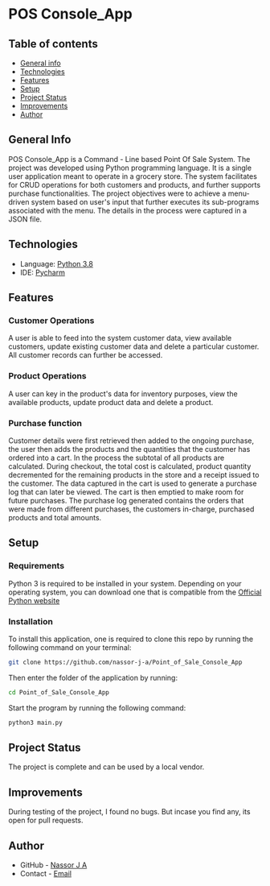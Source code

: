 # POS Console_App
## Table of contents
* [General info](#General-Info)
* [Technologies](#Technologies)
* [Features](#Features)
* [Setup](#Setup)
* [Project Status](#Project-Status)
* [Improvements](#Improvements)
* [Author](#Author)
## General Info
POS Console_App is a Command - Line based Point Of Sale System. The project was developed using Python programming language. It is a single user application meant to operate in a grocery store. The system facilitates for CRUD operations for both customers and products, and further supports purchase functionalities. The project objectives were to achieve a menu-driven system based on user's input that further executes its sub-programs associated with the menu. The details in the process were captured in a JSON file.
## Technologies
* Language: [Python 3.8](https://www.python.org/downloads/release/python-3810/)
* IDE: [Pycharm](https://www.jetbrains.com/help/pycharm/quick-start-guide.html)
## Features
### Customer Operations
A user is able to feed into the system customer data, view available customers, update existing customer data and delete a particular customer. All customer records can further be accessed.
### Product Operations
A user can key in the product's data for inventory purposes, view the available products, update product data and delete a product.
### Purchase function
Customer details were first retrieved then added to the ongoing purchase, the user then adds the products and the quantities that the customer has ordered into a cart. In the process the subtotal of all products are calculated. During checkout, the total cost is calculated, product quantity decremented for the remaining products in the store and a receipt issued to the customer. The data captured in the cart is used to generate a purchase log that can later be viewed. The cart is then emptied to make room for future purchases. The purchase log generated contains the orders that were made from different purchases, the customers in-charge, purchased products and total amounts.

## Setup
### Requirements
Python 3 is required to be installed in your system. Depending on your operating system, you can download one that is compatible from the [Official Python website](https://www.python.org/downloads/) 
### Installation
To install this application, one is required to clone this repo by running the following command on your terminal:
```bash 
git clone https://github.com/nassor-j-a/Point_of_Sale_Console_App
```
Then enter the folder of the application by running:
```bash 
cd Point_of_Sale_Console_App
```
Start the program by running the following command:
```bash 
python3 main.py
```
## Project Status
The project is complete and can be used by a local vendor.
## Improvements
During testing of the project, I found no bugs. But incase you find any, its open for pull requests.
## Author
* GitHub - [Nassor J A](https://github.com/nassor-j-a)
* Contact - [Email](mailto:jamalnassor1407@gmail.com)